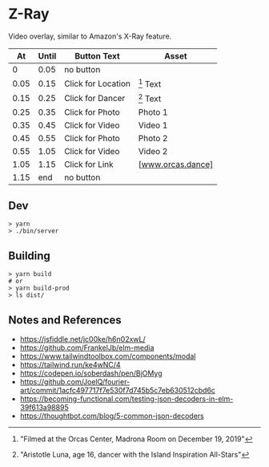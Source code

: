 # Z-Ray

Video overlay, similar to Amazon's X-Ray feature.

| At    | Until | Button Text         | Asset                   |
| ----- | ----- | ------------------- | ----------------------- |
| 0     | 0.05  | no button           |                         |
| 0.05  | 0.15  | Click for Location  | [^1] Text               |
| 0.15  | 0.25  | Click for Dancer    | [^2] Text               |
| 0.25  | 0.35  | Click for Photo     | Photo 1                 |
| 0.35  | 0.45  | Click for Video     | Video 1                 |
| 0.45  | 0.55  | Click for Photo     | Photo 2                 |
| 0.55  | 1.05  | Click for Video     | Video 2                 |
| 1.05  | 1.15  | Click for Link      | [www.orcas.dance]       |
| 1.15  | end   | no button           |                         |

[^1]: "Filmed at the Orcas Center, Madrona Room on December 19, 2019"
[^2]: "Aristotle Luna, age 16, dancer with the Island Inspiration All-Stars"

## Dev

```
> yarn
> ./bin/server
```

## Building

```
> yarn build
# or
> yarn build-prod
> ls dist/
```

## Notes and References

* https://jsfiddle.net/jc00ke/h6n02xwL/
* https://github.com/FrankelJb/elm-media
* https://www.tailwindtoolbox.com/components/modal
* https://tailwind.run/ke4wNC/4
* https://codepen.io/soberdash/pen/BjOMyg
* https://github.com/JoelQ/fourier-art/commit/1acfc497717f7e530f7d745b5c7eb630512cbd6c
* https://becoming-functional.com/testing-json-decoders-in-elm-39f613a98895
* https://thoughtbot.com/blog/5-common-json-decoders
